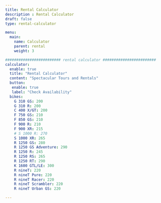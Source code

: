 ```yaml
---
title: Rental Calculator
description : Rental Calculator
draft: false
type: rental-calculator

menu:
  main:
    name: Calculator
    parent: rental
    weight: 3

######################### rental calculator ########################
calculator:
  enable: true
  title: "Rental Calculator"
  content: "Spectacular Tours and Rentals"
  button:
   enable: true
   label: "Check Availability"
  bikes:
    G 310 GS: 200
    G 310 R: 200
    C 400 X/GT: 200
    F 750 GS: 210
    F 850 GS: 210
    F 900 R: 210
    F 900 XR: 215
    # S 1000 R: 270
    S 1000 XR: 265
    R 1250 GS: 280
    R 1250 GS Adventure: 290
    R 1250 R: 245
    R 1250 RS: 265
    R 1250 RT: 290
    K 1600 GTL/LE: 300
    R nineT: 220
    R nineT Pure: 220
    R nineT Racer: 220
    R nineT Scrambler: 220
    R nineT Urban GS: 220

---
```

